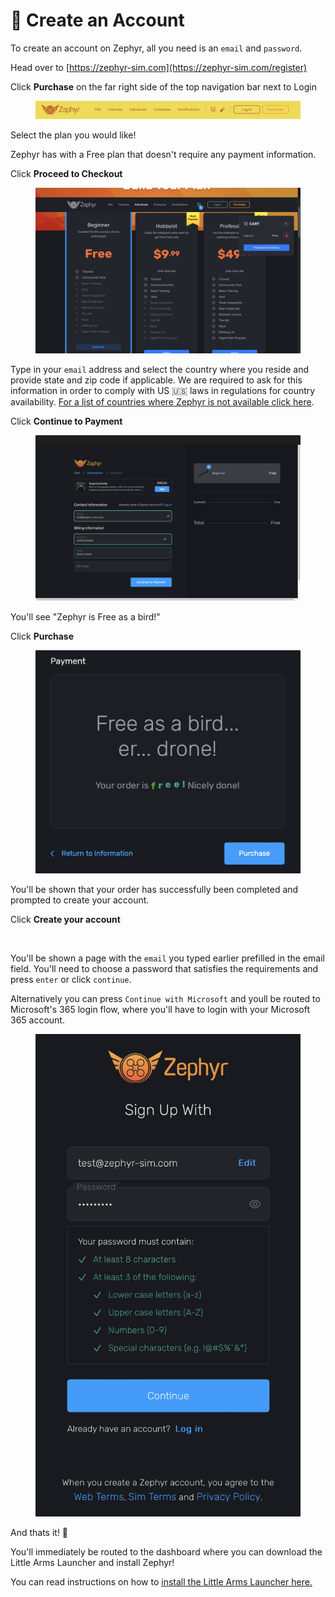 # 🎉 Create an Account

To create an account on Zephyr, all you need is an `email` and `password`.

&#x20;Head over to [https://zephyr-sim.com](https://zephyr-sim.com/register)

Click **Purchase** on the far right side of the top navigation bar next to Login

<figure><img src="../.gitbook/assets/image (24) (1) (1) (1).png" alt=""><figcaption></figcaption></figure>

Select the plan you would like!&#x20;

Zephyr has with a Free plan that doesn't require any payment information.

Click **Proceed to Checkout**

<figure><img src="../.gitbook/assets/image (26) (1) (1) (1).png" alt=""><figcaption></figcaption></figure>

&#x20;

Type in your `email` address and select the country where you reside and provide state and zip code if applicable.  We are required to ask for this information in order to comply with US 🇺🇸 laws in regulations for country availability.  [For a list of countries where Zephyr is not available click here](../country-availability.md).

Click **Continue to Payment**

<figure><img src="../.gitbook/assets/image (27) (1).png" alt=""><figcaption></figcaption></figure>

You'll see  "Zephyr is Free as a bird!"

Click **Purchase**

<figure><img src="../.gitbook/assets/image (28) (1).png" alt=""><figcaption></figcaption></figure>

You'll be shown that your order has successfully been completed and prompted to create your account.

Click **Create your account**

<figure><img src="../.gitbook/assets/Screenshot 2024-03-03 at 10.52.39 PM.png" alt=""><figcaption></figcaption></figure>

You'll be shown a page with the `email` you typed earlier prefilled in the email field.  You'll need to choose a password that satisfies the requirements and press `enter` or click `continue`.&#x20;

Alternatively you can press `Continue with Microsoft` and youll be routed to Microsoft's 365 login flow, where you'll have to login with your Microsoft 365 account.

<figure><img src="../.gitbook/assets/image (2) (1) (1) (1) (1) (1) (1) (1) (1) (1) (1).png" alt=""><figcaption></figcaption></figure>

And thats it! 🎊

You'll immediately be routed to the dashboard where you can download the Little Arms Launcher and install Zephyr!

You can read instructions on how to [install the Little Arms Launcher here.](little-arms-launcher/installation/macos.md)
